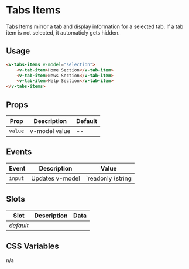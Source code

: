 # Tabs Items

Tabs Items mirror a tab and display information for a selected tab.
If a tab item is not selected, it automaticly gets hidden.

## Usage

```html
<v-tabs-items v-model="selection">
	<v-tab-item>Home Section</v-tab-item>
	<v-tab-item>News Section</v-tab-item>
	<v-tab-item>Help Section</v-tab-item>
</v-tabs-items>
```

## Props

| Prop    | Description   | Default |
|---------|---------------|---------|
| `value` | v-model value | --      |

## Events

| Event   | Description     | Value                          |
|---------|-----------------|--------------------------------|
| `input` | Updates v-model | `readonly (string | number)[]` |

## Slots
| Slot      | Description | Data |
|-----------|-------------|------|
| _default_ |             |      |

## CSS Variables
n/a
